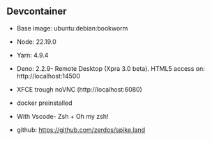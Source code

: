 ## Devcontainer

- Base image: ubuntu:debian:bookworm
- Node: 22.19.0
- Yarn: 4.9.4
- Deno: 2.2.9- Remote Desktop (Xpra 3.0 beta). HTML5 access on: http://localhost:14500
- XFCE trough noVNC (http://localhost:6080)
- docker preinstalled
- With Vscode- Zsh + Oh my zsh!

- github: https://github.com/zerdos/spike.land
